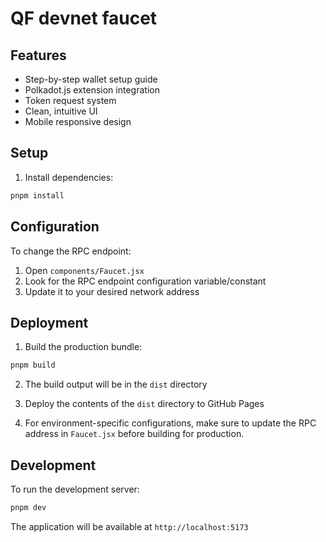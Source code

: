 # QF devnet faucet

## Features

- Step-by-step wallet setup guide
- Polkadot.js extension integration
- Token request system
- Clean, intuitive UI
- Mobile responsive design

## Setup

1. Install dependencies:
```bash
pnpm install
```

## Configuration

To change the RPC endpoint:
1. Open `components/Faucet.jsx`
2. Look for the RPC endpoint configuration variable/constant
3. Update it to your desired network address

## Deployment

1. Build the production bundle:
```bash
pnpm build
```

2. The build output will be in the `dist` directory

3. Deploy the contents of the `dist` directory to GitHub Pages

4. For environment-specific configurations, make sure to update the RPC address in `Faucet.jsx` before building for production.

## Development

To run the development server:
```bash
pnpm dev
```

The application will be available at `http://localhost:5173`
